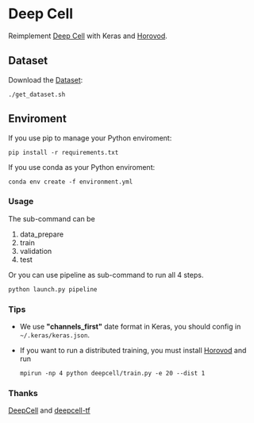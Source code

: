 # Deep Cell

Reimplement [Deep Cell](https://github.com/CovertLab/DeepCell) with Keras and [Horovod](https://github.com/uber/horovod).

## Dataset

Download the [Dataset](http://138.68.43.52/DATA.tar.gz):

```shell
./get_dataset.sh
```

## Enviroment

If you use pip to manage your Python enviroment:

```shell
pip install -r requirements.txt
```

If you use conda as your Python enviroment:

```shell
conda env create -f environment.yml
```

### Usage

The sub-command can be 

1. data_prepare
2. train
3. validation
4. test

Or you can use pipeline as sub-command to run all 4 steps.

```shell
python launch.py pipeline
```

### Tips

* We use **"channels_first"** date format in Keras, you should config in `~/.keras/keras.json`.

* If you want to run a distributed training, you must install [Horovod](https://github.com/uber/horovod) and run

	```shell
	mpirun -np 4 python deepcell/train.py -e 20 --dist 1
	```

### Thanks

[DeepCell](https://github.com/CovertLab/DeepCell) and [deepcell-tf](https://github.com/vanvalen/deepcell-tf)
